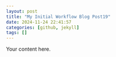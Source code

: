 ```yaml
---
layout: post
title: "My Initial Workflow Blog Post19"
date: 2024-11-24 22:41:57
categories: [github, jekyll]
tags: []
---
```


Your content here.

